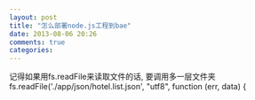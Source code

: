 ```yaml
---
layout: post
title: "怎么部署node.js工程到bae"
date: 2013-08-06 20:26
comments: true
categories: 
---
```


记得如果用fs.readFile来读取文件的话, 要调用多一层文件夹
	fs.readFile('./app/json/hotel.list.json', "utf8", function (err, data) {

